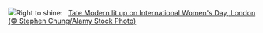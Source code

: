![](https://www.bing.com/th?id=OHR.TateLightUp_EN-GB9793906084_UHD.jpg&w=1000)Right to shine:&nbsp;&ensp;[Tate Modern lit up on International Women's Day, London (© Stephen Chung/Alamy Stock Photo)](https://www.bing.com/th?id=OHR.TateLightUp_EN-GB9793906084_UHD.jpg)
<br><br/>

